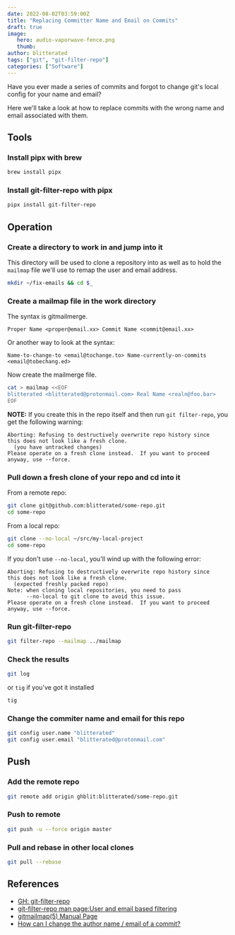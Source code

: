 ```yaml
---
date: 2022-08-02T03:59:00Z
title: "Replacing Committer Name and Email on Commits"
draft: true
image:
   hero: audio-vaporwave-fence.png
   thumb:
author: blitterated
tags: ["git", "git-filter-repo"]
categories: ["Software"]
---
```

Have you ever made a series of commits and forgot to change git's local config for your name and email?

Here we'll take a look at how to replace commits with the wrong name and email associated with them.

## Tools

### Install pipx with brew

```sh
brew install pipx
```

### Install git-filter-repo with pipx

```sh
pipx install git-filter-repo
```

## Operation

### Create a directory to work in and jump into it

This directory will be used to clone a repository into as well as to hold the `mailmap` file we'll use to remap the user and email address.

```sh
mkdir ~/fix-emails && cd $_
```

### Create a mailmap file in the work directory

The syntax is gitmailmerge.

```text
Proper Name <proper@email.xx> Commit Name <commit@email.xx>
```

Or another way to look at the syntax:

```text
Name-to-change-to <email@tochange.to> Name-currently-on-commits <email@tobechang.ed>
```

Now create the mailmerge file.

```sh
cat > mailmap <<EOF
blitterated <blitterated@protonmail.com> Real Name <realn@foo.bar>
EOF
```

__NOTE:__ If you create this in the repo itself and then run `git filter-repo`, you get the following warning:

```text
Aborting: Refusing to destructively overwrite repo history since
this does not look like a fresh clone.
  (you have untracked changes)
Please operate on a fresh clone instead.  If you want to proceed
anyway, use --force.
```


### Pull down a fresh clone of your repo and cd into it

From a remote repo:

```sh
git clone git@github.com:blitterated/some-repo.git
cd some-repo
```

From a local repo:

```sh
git clone --no-local ~/src/my-local-project
cd some-repo
```

If you don't use `--no-local`, you'll wind up with the following error:

```text
Aborting: Refusing to destructively overwrite repo history since
this does not look like a fresh clone.
  (expected freshly packed repo)
Note: when cloning local repositories, you need to pass
      --no-local to git clone to avoid this issue.
Please operate on a fresh clone instead.  If you want to proceed
anyway, use --force.
```

### Run git-filter-repo

```sh
git filter-repo --mailmap ../mailmap
```

### Check the results

```sh
git log
```

or `tig` if you've got it installed

```sh
tig
```

### Change the commiter name and email for this repo

```sh
git config user.name "blitterated"
git config user.email "blitterated@protonmail.com"
```

## Push

### Add the remote repo

```sh
git remote add origin ghblit:blitterated/some-repo.git
```

### Push to remote

```sh
git push -u --force origin master
```

### Pull and rebase in other local clones

```sh
git pull --rebase
```

## References

- [GH: git-filter-repo](https://github.com/newren/git-filter-repo#simple-example-with-comparisons)
- [git-filter-repo man page:User and email based filtering
](https://htmlpreview.github.io/?https://github.com/newren/git-filter-repo/blob/docs/html/git-filter-repo.html#_user_and_email_based_filtering)
- [gitmailmap(5) Manual Page](https://htmlpreview.github.io/?https://raw.githubusercontent.com/newren/git-filter-repo/docs/html/gitmailmap.html#_syntax)
- [How can I change the author name / email of a commit?](https://www.git-tower.com/learn/git/faq/change-author-name-email)
